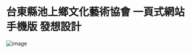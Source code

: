 # 台東縣池上鄉文化藝術協會 一頁式網站 手機版 發想設計

![image](https://jennyslin.github.io/design_Figma/958_landingpage_mob.jpg)
